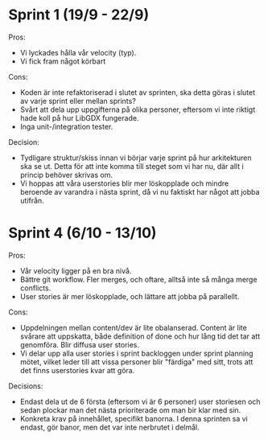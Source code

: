 # Sprint 1 (19/9 - 22/9)
Pros:
+ Vi lyckades hålla vår velocity (typ).
+ Vi fick fram något körbart

Cons:
+ Koden är inte refaktoriserad i slutet av sprinten, ska detta göras i slutet av varje sprint eller mellan sprints?
+ Svårt att dela upp uppgifterna på olika personer, eftersom vi inte riktigt hade koll på hur LibGDX fungerade.
+ Inga unit-/integration tester. 

Decision:
+ Tydligare struktur/skiss innan vi börjar varje sprint på hur arkitekturen ska se ut. Detta för att inte komma till steget som vi har nu, där allt i princip behöver skrivas om.
+ Vi hoppas att våra userstories blir mer löskopplade och mindre beroende av varandra i nästa sprint, då vi nu faktiskt har något att jobba utifrån.




# Sprint 4 (6/10 - 13/10)
Pros:
+ Vår velocity ligger på en bra nivå.
+ Bättre git workflow. Fler merges, och oftare, alltså inte så många merge conflicts.
+ User stories är mer löskopplade, och lättare att jobba på parallellt.


Cons:
- Uppdelningen mellan content/dev är lite obalanserad. Content är lite svårare att uppskatta, både definition of done och hur lång tid det tar att genomföra. Blir diffusa user stories.
- Vi delar upp alla user stories i sprint backloggen under sprint planning mötet, vilket leder till att vissa personer blir "färdiga" med sitt, trots att det finns userstories kvar att göra.


Decisions:
- Endast dela ut de 6 första (eftersom vi är 6 personer) user storiesen och sedan plockar man det nästa prioriterade om man bir klar med sin.
- Konkreta krav på innehållet, specifikt banorna. I denna sprinten sa vi endast, gör banor, men det var inte nerbrutet i delmål.
